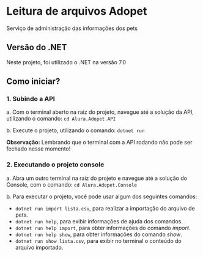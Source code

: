 # Leitura de arquivos Adopet
Serviço de administração das informações dos pets

## Versão do .NET
Neste projeto, foi utilizado o .NET na versão 7.0

## Como iniciar?
### 1. Subindo a API
a. Com o terminal aberto na raiz do projeto, navegue até a solução da API, utilizando o comando:
`cd Alura.Adopet.API`

b. Execute o projeto, utilizando o comando: 
`dotnet run`

**Observação:** Lembrando que o terminal com a API rodando não pode ser fechado nesse momento!

### 2. Executando o projeto console
a. Abra um outro terminal na raiz do projeto e navegue até a solução do Console, com o comando:
`cd Alura.Adopet.Console`

b. Para executar o projeto, você pode usar algum dos seguintes comandos:
 - `dotnet run import lista.csv`, para realizar a importação do arquivo de pets.
 - `dotnet run help`, para exibir informações de ajuda dos comandos.
 - `dotnet run help import`, para obter informações do comando *import*.
 - `dotnet run help show`, para obter informações do comando *show*.
 - `dotnet run show lista.csv`, para exibir no terminal o conteúdo do arquivo importado.


